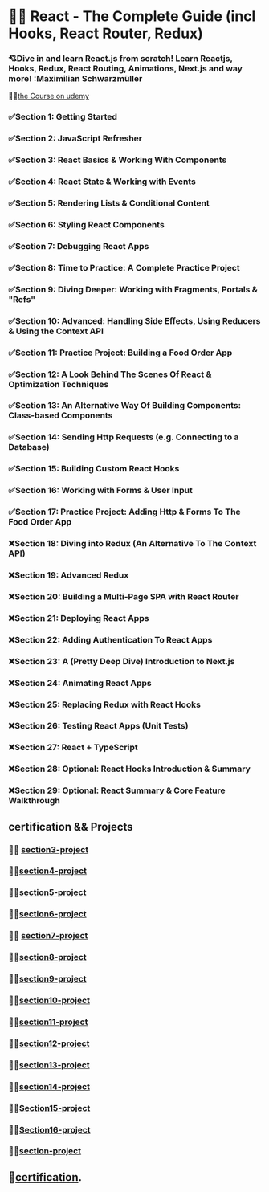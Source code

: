# 🤍🤍 React - The Complete Guide (incl Hooks, React Router, Redux)

### 💘Dive in and learn React.js from scratch! Learn Reactjs, Hooks, Redux, React Routing, Animations, Next.js and way more! :Maximilian Schwarzmüller

🐳🐳[the Course on udemy](https://www.udemy.com/course/react-the-complete-guide-incl-redux/)

### ✅Section 1: Getting Started

### ✅Section 2: JavaScript Refresher

### ✅Section 3: React Basics & Working With Components

### ✅Section 4: React State & Working with Events

### ✅Section 5: Rendering Lists & Conditional Content

### ✅Section 6: Styling React Components

### ✅Section 7: Debugging React Apps

### ✅Section 8: Time to Practice: A Complete Practice Project

### ✅Section 9: Diving Deeper: Working with Fragments, Portals & "Refs"

### ✅Section 10: Advanced: Handling Side Effects, Using Reducers & Using the Context API

### ✅Section 11: Practice Project: Building a Food Order App

### ✅Section 12: A Look Behind The Scenes Of React & Optimization Techniques

### ✅Section 13: An Alternative Way Of Building Components: Class-based Components

### ✅Section 14: Sending Http Requests (e.g. Connecting to a Database)

### ✅Section 15: Building Custom React Hooks

### ✅Section 16: Working with Forms & User Input

### ✅Section 17: Practice Project: Adding Http & Forms To The Food Order App

### ❌Section 18: Diving into Redux (An Alternative To The Context API)

### ❌Section 19: Advanced Redux

### ❌Section 20: Building a Multi-Page SPA with React Router

### ❌Section 21: Deploying React Apps

### ❌Section 22: Adding Authentication To React Apps

### ❌Section 23: A (Pretty Deep Dive) Introduction to Next.js

### ❌Section 24: Animating React Apps

### ❌Section 25: Replacing Redux with React Hooks

### ❌Section 26: Testing React Apps (Unit Tests)

### ❌Section 27: React + TypeScript

### ❌Section 28: Optional: React Hooks Introduction & Summary

### ❌Section 29: Optional: React Summary & Core Feature Walkthrough

## certification && Projects

### 🐳🐳 [section3-project](https://react-course-section3.netlify.app)

### 🐳🐳[section4-project](https://react-course-section4.netlify.app)

### 🐳🐳[section5-project](https://react-course-section5.netlify.app)

### 🐳🐳[section6-project](https://react-course-section6.netlify.app)

### 🐳🐳 [section7-project](https://react-course-section7.netlify.app)

### 🐳🐳[section8-project](https://react-course-section8.netlify.app)

### 🐳🐳[section9-project](https://react-course-section9.netlify.app)

### 🐳🐳[section10-project](https://react-course-section10.netlify.app/)

### 🐳🐳[section11-project](react-course-section11.netlify.app)

### 🐳🐳[section12-project](https://react-course-section12.netlify.app/)

### 🐳🐳[section13-project](https://react-course-section13.netlify.app/)

### 🐳🐳[section14-project](https://react-course-sectio14.netlify.app/)

### 🐳🐳[Section15-project](https://react-course-section15.netlify.app)

### 🐳🐳[Section16-project](https://react-course-section16.netlify.app)

### 🐳🐳[section-project](https://react-course-section17.netlify.app)

## 🥳[certification](#).
